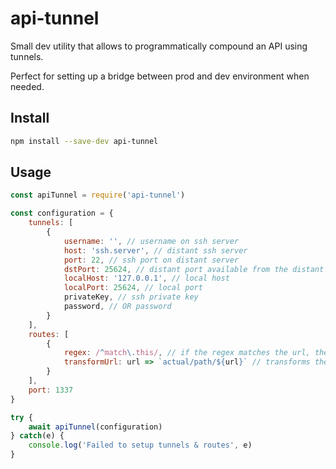 # api-tunnel

Small dev utility that allows to programmatically compound an API using tunnels.

Perfect for setting up a bridge between prod and dev environment when needed.

## Install
```bash
npm install --save-dev api-tunnel
```

## Usage
```js
const apiTunnel = require('api-tunnel')

const configuration = {
    tunnels: [
        {
            username: '', // username on ssh server
            host: 'ssh.server', // distant ssh server
            port: 22, // ssh port on distant server
            dstPort: 25624, // distant port available from the distant server
            localHost: '127.0.0.1', // local host
            localPort: 25624, // local port
            privateKey, // ssh private key
            password, // OR password
        }
    ],
    routes: [
        {
            regex: /^match\.this/, // if the regex matches the url, then this route will be selected
            transformUrl: url => `actual/path/${url}` // transforms the url into the target url
        }
    ],
    port: 1337
}

try {
    await apiTunnel(configuration)
} catch(e) {
    console.log('Failed to setup tunnels & routes', e)
}
```
